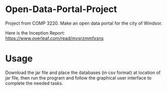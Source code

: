# Open-Data-Portal-Project
Project from COMP 3220. Make an open data portal for the city of Windsor.

Here is the Inception Report:
https://www.overleaf.com/read/mvsrzmmfxsns

# Usage
Download the jar file and place the databases (in csv format) at location of jar file, then run the program and follow the graphical user interface to complete the needed tasks.
